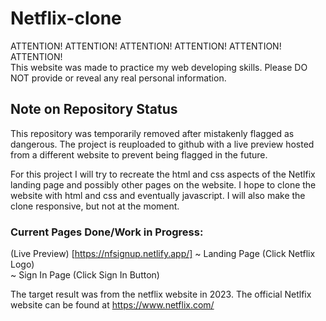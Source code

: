 # Netflix-clone

ATTENTION!   ATTENTION!   ATTENTION!   ATTENTION!   ATTENTION!   ATTENTION!   
This website was made to practice my web developing skills. Please DO NOT provide or reveal any real personal information. 

## Note on Repository Status
This repository was temporarily removed after mistakenly flagged as dangerous. The project is reuploaded to github with a live preview hosted from a different website to prevent being flagged in the future.

For this project I will try to recreate the html and css aspects of the Netlfix landing page and possibly other pages on the website. I hope to clone the website with html and css and eventually javascript. I will also make the clone responsive, but not at the moment.

### Current Pages Done/Work in Progress:
(Live Preview) [https://nfsignup.netlify.app/]
~ Landing Page (Click Netflix Logo)<br>~ Sign In Page (Click Sign In Button)

The target result was from the netflix website in 2023.
The official Netlfix website can be found at https://www.netflix.com/ 